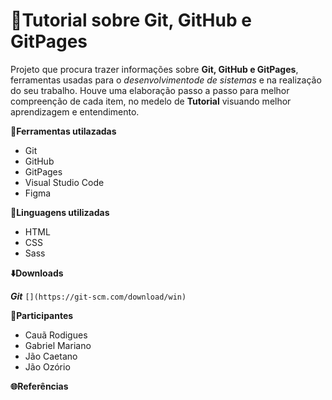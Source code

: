 # :page_facing_up:Tutorial sobre Git, GitHub e GitPages

Projeto que procura trazer informações sobre **Git, GitHub e GitPages**, ferramentas usadas para o *desenvolvimentode de sistemas* e na realização do seu trabalho. Houve uma elaboração passo a passo para melhor compreenção de cada item, no medelo de **Tutorial** visuando melhor aprendizagem e entendimento.

**:wrench:Ferramentas utilazadas**
* Git
* GitHub
* GitPages
* Visual Studio Code
* Figma

**:memo:Linguagens utilizadas**
* HTML
* CSS
* Sass

**:arrow_down:Downloads**

***Git***
```[](https://git-scm.com/download/win) ```

**:busts_in_silhouette:Participantes**
* Cauã Rodigues
* Gabriel Mariano
* Jão Caetano
* Jão Ozório

**:globe_with_meridians:Referências**
